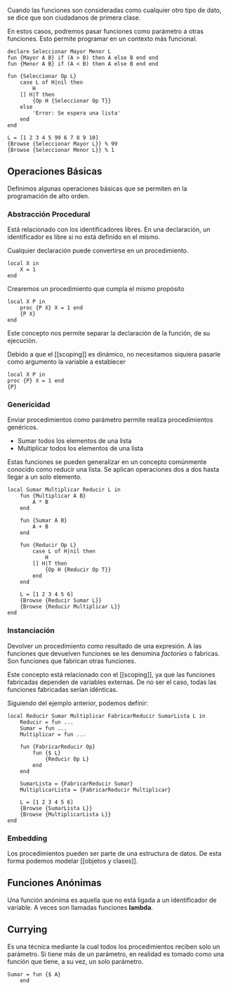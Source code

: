 Cuando las funciones son consideradas como cualquier otro tipo de dato, se dice que son ciudadanos de primera clase.

En estos casos, podremos pasar funciones como parámetro a otras funciones. Esto permite programar en un contexto más funcional.

```Oz
declare Seleccionar Mayor Menor L
fun {Mayor A B} if (A > B) then A else B end end
fun {Menor A B} if (A < B) then A else B end end

fun {Seleccionar Op L}
	case L of H|nil then
		H
	[] H|T then
		{Op H {Seleccionar Op T}}
	else
		'Error: Se espera una lista'
	end
end

L = [1 2 3 4 5 99 6 7 8 9 10]
{Browse {Seleccionar Mayor L}} % 99
{Browse {Seleccionar Menor L}} % 1
```

## Operaciones Básicas

Definimos algunas operaciones básicas que se permiten en la programación de alto orden.

### Abstracción Procedural

Está relacionado con los identificadores libres. En una declaración, un identificador es libre si no está definido en el mismo.

Cualquier declaración puede convertirse en un procedimiento.

```Oz
local X in
	X = 1
end
```

Crearemos un procedimiento que cumpla el mismo propósito

```Oz
local X P in
	proc {P X} X = 1 end
	{P X}
end
```

Este concepto nos permite separar la declaración de la función, de su ejecución.

Debido a que el [[scoping]] es dinámico, no necesitamos siquiera pasarle como argumento la variable a establecer

```Oz
local X P in
proc {P} X = 1 end
{P}
```

### Genericidad

Enviar procedimientos como parámetro permite realiza procedimientos genéricos.

- Sumar todos los elementos de una lista
- Multiplicar todos los elementos de una lista

Estas funciones se pueden generalizar en un concepto comúnmente conocido como reducir una lista. Se aplican operaciones dos a dos hasta llegar a un solo elemento.

```Oz
local Sumar Multiplicar Reducir L in
	fun {Multiplicar A B}
		A * B
	end
	
	fun {Sumar A B}
		A + B
	end
	
	fun {Reducir Op L}
		case L of H|nil then
			H
		[] H|T then
			{Op H {Reducir Op T}}
		end
	end

	L = [1 2 3 4 5 6]
	{Browse {Reducir Sumar L}}
	{Browse {Reducir Multiplicar L}}
end
```

### Instanciación

Devolver un procedimiento como resultado de una expresión. A las funciones que devuelven funciones se les denomina *factories* o fabricas. Son funciones que fabrican otras funciones.

Este concepto está relacionado con el [[scoping]], ya que las funciones fabricadas dependen de variables externas. De no ser el caso, todas las funciones fabricadas serían idénticas.

Siguiendo del ejemplo anterior, podemos definir:

```Oz
local Reducir Sumar Multiplicar FabricarReducir SumarLista L in
	Reducir = fun ...
	Sumar = fun ...
	Multiplicar = fun ...

	fun {FabricarReducir Op}
		fun {$ L}
			{Reducir Op L}
		end
	end

	SumarLista = {FabricarReducir Sumar}
	MultiplicarLista = {FabricarReducir Multiplicar}

	L = [1 2 3 4 5 6]
	{Browse {SumarLista L}}
	{Browse {MultiplicarLista L}}
end
```

### Embedding

Los procedimientos pueden ser parte de una estructura de datos. De esta forma podemos modelar [[objetos y clases]].

## Funciones Anónimas

Una función anónima es aquella que no está ligada a un identificador de variable. A veces son llamadas funciones **lambda**.

## Currying

Es una técnica mediante la cual todos los procedimientos reciben solo un parámetro. Si tiene más de un parámetro, en realidad es tomado como una función que tiene, a su vez, un solo parámetro.

```Oz
Sumar = fun {$ A}
	end
```
